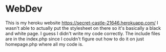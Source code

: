 # WebDev

This is my heroku website https://secret-castle-21646.herokuapp.com/
I wasn't able to actually put the stylesheet on there so it's basically a black and white page. I guess I didn't write my code correctly.
The include files are in the index.php since I couldn't figure out how to do it on just homepage.php where all my code is.
